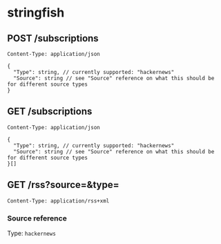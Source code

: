 # stringfish

## POST /subscriptions
```
Content-Type: application/json

{
  "Type": string, // currently supported: "hackernews"
  "Source": string // see "Source" reference on what this should be for different source types
}
```

## GET /subscriptions
```
Content-Type: application/json

{
  "Type": string, // currently supported: "hackernews"
  "Source": string // see "Source" reference on what this should be for different source types
}[]
```

## GET /rss?source=&type=
```
Content-Type: application/rss+xml
```



### Source reference

Type: `hackernews`
